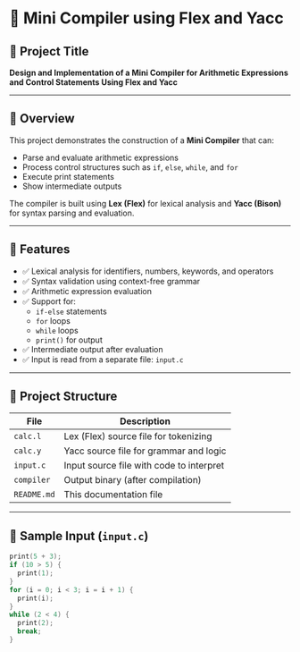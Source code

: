 # 🧠 Mini Compiler using Flex and Yacc

## 📌 Project Title
**Design and Implementation of a Mini Compiler for Arithmetic Expressions and Control Statements Using Flex and Yacc**

---

## 📖 Overview

This project demonstrates the construction of a **Mini Compiler** that can:
- Parse and evaluate arithmetic expressions
- Process control structures such as `if`, `else`, `while`, and `for`
- Execute print statements
- Show intermediate outputs

The compiler is built using **Lex (Flex)** for lexical analysis and **Yacc (Bison)** for syntax parsing and evaluation.

---

## 🚀 Features

- ✅ Lexical analysis for identifiers, numbers, keywords, and operators
- ✅ Syntax validation using context-free grammar
- ✅ Arithmetic expression evaluation
- ✅ Support for:
  - `if-else` statements
  - `for` loops
  - `while` loops
  - `print()` for output
- ✅ Intermediate output after evaluation
- ✅ Input is read from a separate file: `input.c`

---

## 📂 Project Structure

| File         | Description                              |
|--------------|------------------------------------------|
| `calc.l`     | Lex (Flex) source file for tokenizing    |
| `calc.y`     | Yacc source file for grammar and logic   |
| `input.c`    | Input source file with code to interpret |
| `compiler`   | Output binary (after compilation)        |
| `README.md`  | This documentation file                  |

---

## 🧪 Sample Input (`input.c`)

```c
print(5 + 3);
if (10 > 5) {
  print(1);
}
for (i = 0; i < 3; i = i + 1) {
  print(i);
}
while (2 < 4) {
  print(2);
  break;
}
